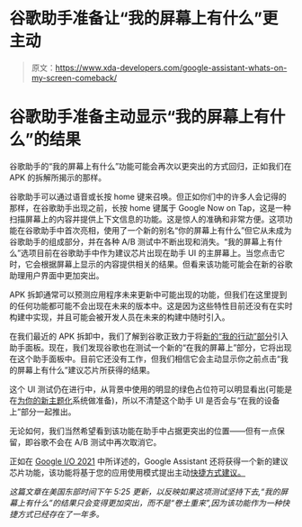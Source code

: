 # 谷歌助手准备让“我的屏幕上有什么”更主动

> 原文：<https://www.xda-developers.com/google-assistant-whats-on-my-screen-comeback/>

# 谷歌助手准备主动显示“我的屏幕上有什么”的结果

谷歌助手的“我的屏幕上有什么”功能可能会再次以更突出的方式回归，正如我们在 APK 的拆解所揭示的那样。

谷歌助手可以通过语音或长按 home 键来召唤。但正如你们中的许多人会记得的那样，在谷歌助手出现之前，长按 home 键属于 Google Now on Tap，这是一种扫描屏幕上的内容并提供上下文信息的功能。这是惊人的准确和非常方便。这项功能在谷歌助手中首次亮相，使用了一个新的别名“你的屏幕上有什么”但它从未成为谷歌助手的组成部分，并在各种 A/B 测试中不断出现和消失。“我的屏幕上有什么”选项目前在谷歌助手中作为建议芯片出现在助手 UI 的主屏幕上。当您点击它时，它会根据屏幕上显示的内容提供相关的结果。但看来该功能可能会在新的谷歌助理用户界面中更加突出。

APK 拆卸通常可以预测应用程序未来更新中可能出现的功能，但我们在这里提到的任何功能都可能不会出现在未来的版本中。这是因为这些特性目前还没有在实时构建中实现，并且可能会被开发人员在未来的构建中随时引入。

在我们最近的 APK 拆卸中，我们了解到谷歌正致力于将[新的“我的行动”部分](https://www.xda-developers.com/google-app-preps-my-actions-shortcuts-commands/)引入助手面板。现在，我们发现谷歌也在测试一个新的“在我的屏幕上”部分，它将出现在这个助手面板中。目前它还没有工作，但我们相信它会主动显示你之前点击“我的屏幕上有什么”建议芯片所获得的结果。

这个 UI 测试仍在进行中，从背景中使用的明显的绿色占位符可以明显看出(可能是在[为你的新主题化](https://www.xda-developers.com/google-assistant-colorful-design-one-click-shortcuts/)系统做准备)，所以不清楚这个助手 UI 是否会与“在我的设备上”部分一起推出。

无论如何，我们当然希望看到该功能在助手中占据更突出的位置——但有一点保留，即谷歌不会在 A/B 测试中再次取消它。

正如在 [Google I/O 2021](https://www.xda-developers.com/google-io-2021-recap/) 中所详述的，Google Assistant 还将获得一个新的建议芯片功能，该功能将基于您的应用使用模式提出主动[快捷方式建议。](https://www.xda-developers.com/google-assistant-one-tap-shortcuts-third-party-apps/)

*这篇文章在美国东部时间下午 5:25 更新，以反映如果这项测试坚持下去,“我的屏幕上有什么”的结果只会变得更加突出，而不是“卷土重来”,因为该功能作为一种快捷方式已经存在了一年多。*